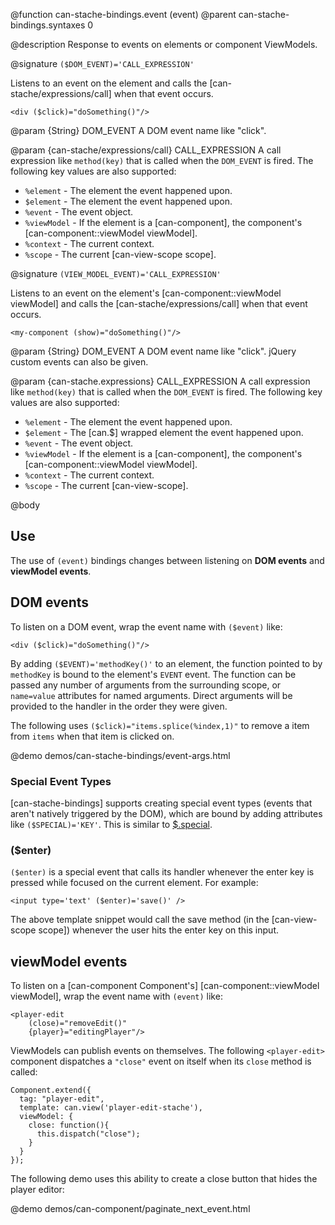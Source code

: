@function can-stache-bindings.event \(event\)
@parent can-stache-bindings.syntaxes 0

@description Response to events on elements or component ViewModels.

@signature `($DOM_EVENT)='CALL_EXPRESSION'`

Listens to an event on the element and calls the [can-stache/expressions/call] when that event occurs.

```
<div ($click)="doSomething()"/>
```

@param {String} DOM_EVENT A DOM event name like "click".

@param {can-stache/expressions/call} CALL_EXPRESSION A call expression like `method(key)` that is called when the `DOM_EVENT` is fired. The following key values are also supported:

 - `%element` - The element the event happened upon.
 - `$element` - The element the event happened upon.
 - `%event` - The event object.
 - `%viewModel` - If the element is a [can-component], the component's [can-component::viewModel viewModel].
 - `%context` - The current context.
 - `%scope` - The current [can-view-scope scope].

@signature `(VIEW_MODEL_EVENT)='CALL_EXPRESSION'`

Listens to an event on the element's [can-component::viewModel viewModel] and calls the [can-stache/expressions/call] when that event occurs.

```
<my-component (show)="doSomething()"/>
```

@param {String} DOM_EVENT A DOM event name like "click". jQuery custom events can also
be given. 

@param {can-stache.expressions} CALL_EXPRESSION A call expression like `method(key)` that is called when the `DOM_EVENT` 
is fired. The following key values are also supported:

 - `%element` - The element the event happened upon.
 - `$element` - The [can.$] wrapped element the event happened upon.
 - `%event` - The event object.
 - `%viewModel` - If the element is a [can-component], the component's [can-component::viewModel viewModel].
 - `%context` - The current context.
 - `%scope` - The current [can-view-scope].


@body

## Use

The use of `(event)` bindings changes between listening on __DOM events__ and __viewModel events__.

## DOM events

To listen on a DOM event, wrap the event name with `($event)` like:

```
<div ($click)="doSomething()"/>
```

By adding `($EVENT)='methodKey()'` to an element, the function pointed to
by `methodKey` is bound to the element's `EVENT` event. The function can be
passed any number of arguments from the surrounding scope, or `name=value`
attributes for named arguments. Direct arguments will be provided to the
handler in the order they were given.

The following uses `($click)="items.splice(%index,1)"` to remove a
item from `items` when that item is clicked on.

@demo demos/can-stache-bindings/event-args.html

### Special Event Types

[can-stache-bindings] supports creating special event types 
(events that aren't natively triggered by the DOM), which are 
bound by adding attributes like `($SPECIAL)='KEY'`. This is 
similar to [$.special](http://benalman.com/news/2010/03/jquery-special-events/).

### ($enter)

`($enter)` is a special event that calls its handler whenever the enter 
key is pressed while focused on the current element. For example: 

	<input type='text' ($enter)='save()' />

The above template snippet would call the save method 
(in the [can-view-scope scope]) whenever 
the user hits the enter key on this input.

## viewModel events

To listen on a [can-component Component's] [can-component::viewModel viewModel], wrap the event name with `(event)` like:

```
<player-edit 
  	(close)="removeEdit()" 
  	{player}="editingPlayer"/>
```

ViewModels can publish events on themselves. The following `<player-edit>` component
 dispatches a `"close"` event on itself when its `close` method is called:

```
Component.extend({
  tag: "player-edit",
  template: can.view('player-edit-stache'),
  viewModel: {
    close: function(){
      this.dispatch("close");
    }
  }
});
```

The following demo uses this ability to create a close button that 
hides the player editor:

@demo demos/can-component/paginate_next_event.html
